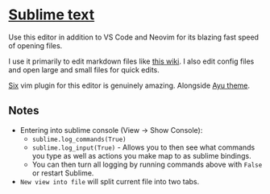 # [Sublime text](https://www.sublimetext.com)
Use this editor in addition to VS Code and Neovim for its blazing fast speed of opening files.

I use it primarily to edit markdown files like [this wiki](../other/wiki-workflow.md). I also edit config files and open large and small files for quick edits.

[Six](https://github.com/guillermooo/Six) vim plugin for this editor is genuinely amazing. Alongside [Ayu theme](https://github.com/dempfi/ayu).

## Notes
- Entering into sublime console (View -> Show Console):
	- `sublime.log_commands(True)`
	- `sublime.log_input(True)` - Allows you to then see what commands you type as well as actions you make map to as sublime bindings.
	- You can then turn all logging by running commands above with `False` or restart Sublime.
- `New view into file` will split current file into two tabs.